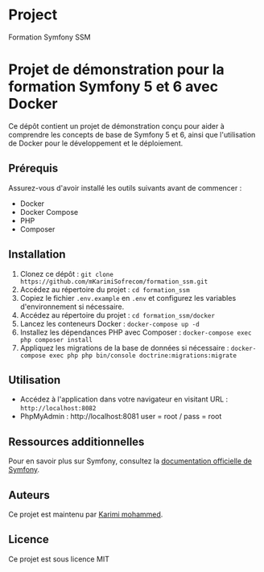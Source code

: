 # Project 
Formation Symfony SSM

# Projet de démonstration pour la formation Symfony 5 et 6 avec Docker

Ce dépôt contient un projet de démonstration conçu pour aider à comprendre les concepts de base de Symfony 5 et 6, ainsi que l'utilisation de Docker pour le développement et le déploiement.

## Prérequis

Assurez-vous d'avoir installé les outils suivants avant de commencer :
- Docker
- Docker Compose
- PHP
- Composer

## Installation

1. Clonez ce dépôt : `git clone https://github.com/mKarimiSofrecom/formation_ssm.git`
2. Accédez au répertoire du projet : `cd formation_ssm`
3. Copiez le fichier `.env.example` en `.env` et configurez les variables d'environnement si nécessaire.
4. Accédez au répertoire du projet : `cd formation_ssm/docker`
5. Lancez les conteneurs Docker : `docker-compose up -d`
6. Installez les dépendances PHP avec Composer : `docker-compose exec php composer install`
7. Appliquez les migrations de la base de données si nécessaire : `docker-compose exec php php bin/console doctrine:migrations:migrate`

## Utilisation 
            
- Accédez à l'application dans votre navigateur en visitant URL : `http://localhost:8082`
- PhpMyAdmin : http://localhost:8081    user = root / pass = root


## Ressources additionnelles

Pour en savoir plus sur Symfony, consultez la [documentation officielle de Symfony](https://symfony.com/doc).

## Auteurs

Ce projet est maintenu par [Karimi mohammed](https://github.com/mkarimiSofrecom).

## Licence

Ce projet est sous licence MIT 
